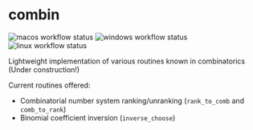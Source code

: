 # combin
![macos workflow status](https://img.shields.io/github/actions/workflow/status/peekxc/combin/build_macos.yml?logo=apple&logoColor=white)
![windows workflow status](https://img.shields.io/github/actions/workflow/status/peekxc/combin/build_windows.yml?logo=windows&logoColor=white)
![linux workflow status](https://img.shields.io/github/actions/workflow/status/peekxc/combin/build_linux.yml?logo=linux&logoColor=white)

Lightweight implementation of various routines known in combinatorics (Under construction!)

Current routines offered: 

- Combinatorial number system ranking/unranking (`rank_to_comb` and `comb_to_rank`)
- Binomial coefficient inversion (`inverse_choose`)


